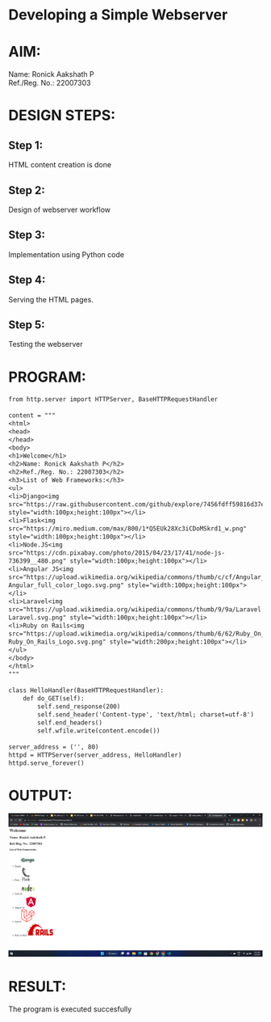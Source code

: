 # Developing a Simple Webserver

# AIM:

Name: Ronick Aakshath P\
Ref./Reg. No.: 22007303

# DESIGN STEPS:

## Step 1:

HTML content creation is done

## Step 2:

Design of webserver workflow

## Step 3:

Implementation using Python code

## Step 4:

Serving the HTML pages.

## Step 5:

Testing the webserver

# PROGRAM:
```
from http.server import HTTPServer, BaseHTTPRequestHandler

content = """
<html>
<head>
</head>
<body>
<h1>Welcome</h1>
<h2>Name: Ronick Aakshath P</h2>
<h2>Ref./Reg. No.: 22007303</h2>
<h3>List of Web Frameworks:</h3>
<ul>
<li>Django<img src="https://raw.githubusercontent.com/github/explore/7456fdff59816d37ef383a6c8f32a26ff7332db2/topics/django/django.png" style="width:100px;height:100px"></li>
<li>Flask<img src="https://miro.medium.com/max/800/1*Q5EUk28Xc3iCDoMSkrd1_w.png" style="width:100px;height:100px"></li>
<li>Node.JS<img src="https://cdn.pixabay.com/photo/2015/04/23/17/41/node-js-736399__480.png" style="width:100px;height:100px"></li>
<li>Angular JS<img src="https://upload.wikimedia.org/wikipedia/commons/thumb/c/cf/Angular_full_color_logo.svg/1200px-Angular_full_color_logo.svg.png" style="width:100px;height:100px"></li>
<li>Laravel<img src="https://upload.wikimedia.org/wikipedia/commons/thumb/9/9a/Laravel.svg/985px-Laravel.svg.png" style="width:100px;height:100px"></li>
<li>Ruby on Rails<img src="https://upload.wikimedia.org/wikipedia/commons/thumb/6/62/Ruby_On_Rails_Logo.svg/1200px-Ruby_On_Rails_Logo.svg.png" style="width:200px;height:100px"></li>
</ul>
</body>
</html>
"""

class HelloHandler(BaseHTTPRequestHandler):
    def do_GET(self):
        self.send_response(200)
        self.send_header('Content-type', 'text/html; charset=utf-8')
        self.end_headers()
        self.wfile.write(content.encode())

server_address = ('', 80)
httpd = HTTPServer(server_address, HelloHandler)
httpd.serve_forever()
```

# OUTPUT:
![output_img](output_img.png)
# RESULT:

The program is executed succesfully
